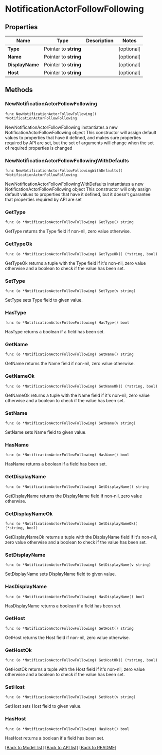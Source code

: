 # NotificationActorFollowFollowing

## Properties

Name | Type | Description | Notes
------------ | ------------- | ------------- | -------------
**Type** | Pointer to **string** |  | [optional] 
**Name** | Pointer to **string** |  | [optional] 
**DisplayName** | Pointer to **string** |  | [optional] 
**Host** | Pointer to **string** |  | [optional] 

## Methods

### NewNotificationActorFollowFollowing

`func NewNotificationActorFollowFollowing() *NotificationActorFollowFollowing`

NewNotificationActorFollowFollowing instantiates a new NotificationActorFollowFollowing object
This constructor will assign default values to properties that have it defined,
and makes sure properties required by API are set, but the set of arguments
will change when the set of required properties is changed

### NewNotificationActorFollowFollowingWithDefaults

`func NewNotificationActorFollowFollowingWithDefaults() *NotificationActorFollowFollowing`

NewNotificationActorFollowFollowingWithDefaults instantiates a new NotificationActorFollowFollowing object
This constructor will only assign default values to properties that have it defined,
but it doesn't guarantee that properties required by API are set

### GetType

`func (o *NotificationActorFollowFollowing) GetType() string`

GetType returns the Type field if non-nil, zero value otherwise.

### GetTypeOk

`func (o *NotificationActorFollowFollowing) GetTypeOk() (*string, bool)`

GetTypeOk returns a tuple with the Type field if it's non-nil, zero value otherwise
and a boolean to check if the value has been set.

### SetType

`func (o *NotificationActorFollowFollowing) SetType(v string)`

SetType sets Type field to given value.

### HasType

`func (o *NotificationActorFollowFollowing) HasType() bool`

HasType returns a boolean if a field has been set.

### GetName

`func (o *NotificationActorFollowFollowing) GetName() string`

GetName returns the Name field if non-nil, zero value otherwise.

### GetNameOk

`func (o *NotificationActorFollowFollowing) GetNameOk() (*string, bool)`

GetNameOk returns a tuple with the Name field if it's non-nil, zero value otherwise
and a boolean to check if the value has been set.

### SetName

`func (o *NotificationActorFollowFollowing) SetName(v string)`

SetName sets Name field to given value.

### HasName

`func (o *NotificationActorFollowFollowing) HasName() bool`

HasName returns a boolean if a field has been set.

### GetDisplayName

`func (o *NotificationActorFollowFollowing) GetDisplayName() string`

GetDisplayName returns the DisplayName field if non-nil, zero value otherwise.

### GetDisplayNameOk

`func (o *NotificationActorFollowFollowing) GetDisplayNameOk() (*string, bool)`

GetDisplayNameOk returns a tuple with the DisplayName field if it's non-nil, zero value otherwise
and a boolean to check if the value has been set.

### SetDisplayName

`func (o *NotificationActorFollowFollowing) SetDisplayName(v string)`

SetDisplayName sets DisplayName field to given value.

### HasDisplayName

`func (o *NotificationActorFollowFollowing) HasDisplayName() bool`

HasDisplayName returns a boolean if a field has been set.

### GetHost

`func (o *NotificationActorFollowFollowing) GetHost() string`

GetHost returns the Host field if non-nil, zero value otherwise.

### GetHostOk

`func (o *NotificationActorFollowFollowing) GetHostOk() (*string, bool)`

GetHostOk returns a tuple with the Host field if it's non-nil, zero value otherwise
and a boolean to check if the value has been set.

### SetHost

`func (o *NotificationActorFollowFollowing) SetHost(v string)`

SetHost sets Host field to given value.

### HasHost

`func (o *NotificationActorFollowFollowing) HasHost() bool`

HasHost returns a boolean if a field has been set.


[[Back to Model list]](../README.md#documentation-for-models) [[Back to API list]](../README.md#documentation-for-api-endpoints) [[Back to README]](../README.md)


